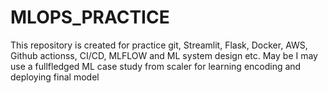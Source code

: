 # MLOPS_PRACTICE
This repository is created for practice git, Streamlit, Flask, Docker, AWS, Github actionss, CI/CD, MLFLOW and ML system design etc. May be I may use a fullfledged ML case study from scaler for learning encoding and deploying final model
